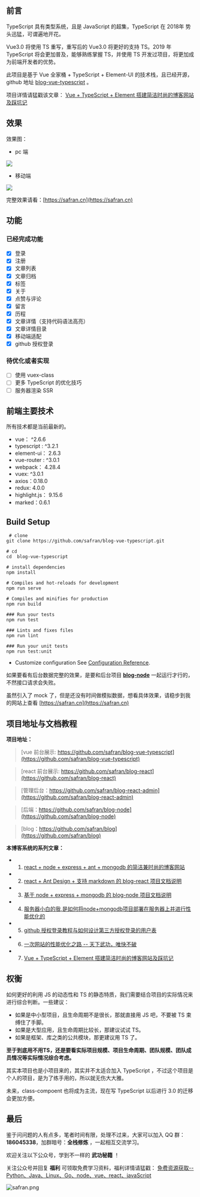 
## 前言 

TypeScript 具有类型系统，且是 JavaScript 的超集，TypeScript 在 2018年 势头迅猛，可谓遍地开花。

Vue3.0 将使用 TS 重写，重写后的 Vue3.0 将更好的支持 TS。2019 年 TypeScript 将会更加普及，能够熟练掌握 TS，并使用 TS 开发过项目，将更加成为前端开发者的优势。

此项目是基于 Vue 全家桶 + TypeScript + Element-UI  的技术栈，且已经开源，github 地址 [blog-vue-typescript](https://github.com/safran/blog-vue-typescript) 。

项目详情请猛戳该文章： [Vue + TypeScript + Element 搭建简洁时尚的博客网站及踩坑记](https://safran.cn/articleDetail?article_id=5c9d8ce5f181945ddd6b0ffc)


## 效果

效果图：

- pc 端

![](https://upload-images.jianshu.io/upload_images/12890819-9f5f1b384a27c6ff.gif?imageMogr2/auto-orient/strip)


- 移动端

![](https://upload-images.jianshu.io/upload_images/12890819-5370ed6dfbe61051.gif?imageMogr2/auto-orient/strip)


完整效果请看：[https://safran.cn](https://safran.cn)


## 功能

### 已经完成功能

- [x] 登录  
- [x] 注册  
- [x] 文章列表
- [x] 文章归档
- [x] 标签  
- [x] 关于  
- [x] 点赞与评论
- [x] 留言
- [x] 历程
- [x] 文章详情（支持代码语法高亮）
- [x] 文章详情目录
- [x] 移动端适配
- [x] github 授权登录

### 待优化或者实现

- [ ] 使用 vuex-class
- [ ] 更多 TypeScript 的优化技巧
- [ ] 服务器渲染 SSR

## 前端主要技术 

所有技术都是当前最新的。

- vue： ^2.6.6
- typescript : ^3.2.1
- element-ui： 2.6.3
- vue-router : ^3.0.1
- webpack： 4.28.4
- vuex: ^3.0.1
- axios：0.18.0
- redux: 4.0.0
- highlight.js： 9.15.6
- marked：0.6.1


## Build Setup 

``` 
 # clone
git clone https://github.com/safran/blog-vue-typescript.git
```

```
# cd
cd  blog-vue-typescript
```

```
# install dependencies
npm install
```

```
# Compiles and hot-reloads for development
npm run serve
```

```
# Compiles and minifies for production
npm run build
```

```
### Run your tests
npm run test
```

```
### Lints and fixes files
npm run lint
```

```
### Run your unit tests
npm run test:unit
```

- Customize configuration
See [Configuration Reference](https://cli.vuejs.org/config/).

如果要看有后台数据完整的效果，是要和后台项目  **[blog-node](https://github.com/safran/blog-node)** 一起运行才行的，不然接口请求会失败。

虽然引入了 mock 了，但是还没有时间做模拟数据，想看具体效果，请稳步到我的网站上查看 [https://safran.cn](https://safran.cn)

## 项目地址与文档教程

**项目地址：**

> [vue 前台展示: https://github.com/safran/blog-vue-typescript](https://github.com/safran/blog-vue-typescript)

> [react 前台展示: https://github.com/safran/blog-react](https://github.com/safran/blog-react)

> [管理后台：https://github.com/safran/blog-react-admin](https://github.com/safran/blog-react-admin)

> [后端：https://github.com/safran/blog-node](https://github.com/safran/blog-node)

> [blog：https://github.com/safran/blog](https://github.com/safran/blog)

**本博客系统的系列文章：**

- 1. [react + node + express + ant + mongodb 的简洁兼时尚的博客网站](https://safran.cn/articleDetail?article_id=5bf57a8f85e0f13af26e579b)
- 2. [react + Ant Design + 支持 markdown 的 blog-react 项目文档说明](https://safran.cn/articleDetail?article_id=5bf6bb5e85e0f13af26e57b7)
- 3. [基于 node + express + mongodb 的 blog-node 项目文档说明](https://safran.cn/articleDetail?article_id=5bf8c57185e0f13af26e7d0d)
- 4. [服务器小白的我,是如何将node+mongodb项目部署在服务器上并进行性能优化的](https://safran.cn/articleDetail?article_id=5bfa728bb54f044b4f9da240)
- 5. [github 授权登录教程与如何设计第三方授权登录的用户表](https://safran.cn/articleDetail?article_id=5c7bd34e42b55e2ecc90976d)
- 6. [一次网站的性能优化之路 -- 天下武功，唯快不破](https://safran.cn/articleDetail?article_id=5c8ca2d3b87b8a04f1860c9a)
- 7. [Vue + TypeScript + Element 搭建简洁时尚的博客网站及踩坑记](https://safran.cn/articleDetail?article_id=5c9d8ce5f181945ddd6b0ffc)


## 权衡

如何更好的利用 JS 的动态性和 TS 的静态特质，我们需要结合项目的实际情况来进行综合判断。一些建议：

*   如果是中小型项目，且生命周期不是很长，那就直接用 JS 吧，不要被 TS 束缚住了手脚。
*   如果是大型应用，且生命周期比较长，那建议试试 TS。
*   如果是框架、库之类的公共模块，那更建议用 TS 了。

**至于到底用不用TS，还是要看实际项目规模、项目生命周期、团队规模、团队成员情况等实际情况综合考虑。**

其实本项目也是小项目来的，其实并不太适合加入  TypeScript ，不过这个项目是个人的项目，是为了练手用的，所以就无伤大大雅。

未来，class-compoent 也将成为主流，现在写 TypeScript 以后进行 3.0 的迁移会更加方便。

## 最后

鉴于问问题的人有点多，笔者时间有限，处理不过来，大家可以加入 QQ 群：**186045338**，加群暗号：**全栈修炼** ，一起相互交流学习。

欢迎关注以下公众号，学到不一样的 **武功秘籍** ！

关注公众号并回复 **福利** 可领取免费学习资料，福利详情请猛戳：  [免费资源获取--Python、Java、Linux、Go、node、vue、react、javaScript](https://safran.cn/articleDetail?article_id=5bf4ba3c245730373274df61)

![safran.png](https://upload-images.jianshu.io/upload_images/12890819-4d7d488cb8fbb76f.png?imageMogr2/auto-orient/strip%7CimageView2/2/w/1240)